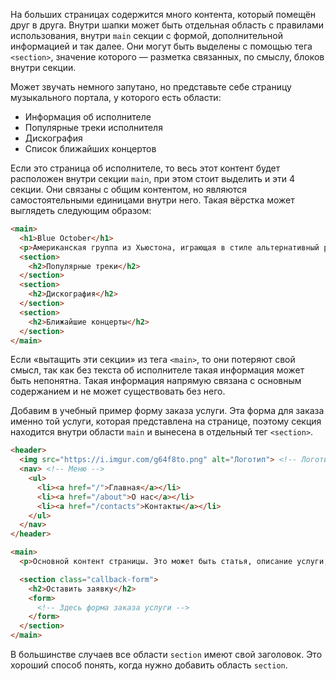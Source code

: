 
На больших страницах содержится много контента, который помещён друг в друга. Внутри шапки может быть отдельная область с правилами использования, внутри `main` секции с формой, дополнительной информацией и так далее. Они могут быть выделены с помощью тега `<section>`, значение которого — разметка связанных, по смыслу, блоков внутри секции.

Может звучать немного запутано, но представьте себе страницу музыкального портала, у которого есть области:

* Информация об исполнителе
* Популярные треки исполнителя
* Дискография
* Список ближайших концертов

Если это страница об исполнителе, то весь этот контент будет расположен внутри секции `main`, при этом стоит выделить и эти 4 секции. Они связаны с общим контентом, но являются самостоятельными единицами внутри него. Такая вёрстка может выглядеть следующим образом:

```html
<main>
  <h1>Blue October</h1>
  <p>Американская группа из Хьюстона, играющая в стиле альтернативный рок</p>
  <section>
    <h2>Популярные треки</h2>
  </section>
  <section>
    <h2>Дискография</h2>
  </section>
  <section>
    <h2>Ближайшие концерты</h2>
  </section>
</main>
```

Если «вытащить эти секции» из тега `<main>`, то они потеряют свой смысл, так как без текста об исполнителе такая информация может быть непонятна. Такая информация напрямую связана с основным содержанием и не может существовать без него.

Добавим в учебный пример форму заказа услуги. Эта форма для заказа именно той услуги, которая представлена на странице, поэтому секция находится внутри области `main` и вынесена в отдельный тег `<section>`.

```html
<header>
  <img src="https://i.imgur.com/g64f8to.png" alt="Логотип"> <!-- Логотип сайта -->
  <nav> <!-- Меню -->
    <ul>
      <li><a href="/">Главная</a></li>
      <li><a href="/about">О нас</a></li>
      <li><a href="/contacts">Контакты</a></li>
    </ul>
  </nav>
</header>

<main>
  <p>Основной контент страницы. Это может быть статья, описание услуги, данные на странице контакты</p>

  <section class="callback-form">
    <h2>Оставить заявку</h2>
    <form>
      <!-- Здесь форма заказа услуги -->
    </form>
  </section>
</main>
```

В большинстве случаев все области `section` имеют свой заголовок. Это хороший способ понять, когда нужно добавить область `section`.
